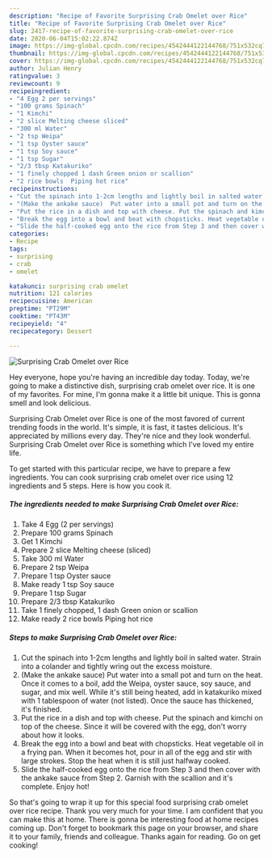 ```yaml
---
description: "Recipe of Favorite Surprising Crab Omelet over Rice"
title: "Recipe of Favorite Surprising Crab Omelet over Rice"
slug: 2417-recipe-of-favorite-surprising-crab-omelet-over-rice
date: 2020-06-04T15:02:22.874Z
image: https://img-global.cpcdn.com/recipes/4542444122144768/751x532cq70/surprising-crab-omelet-over-rice-recipe-main-photo.jpg
thumbnail: https://img-global.cpcdn.com/recipes/4542444122144768/751x532cq70/surprising-crab-omelet-over-rice-recipe-main-photo.jpg
cover: https://img-global.cpcdn.com/recipes/4542444122144768/751x532cq70/surprising-crab-omelet-over-rice-recipe-main-photo.jpg
author: Julian Henry
ratingvalue: 3
reviewcount: 9
recipeingredient:
- "4 Egg 2 per servings"
- "100 grams Spinach"
- "1 Kimchi"
- "2 slice Melting cheese sliced"
- "300 ml Water"
- "2 tsp Weipa"
- "1 tsp Oyster sauce"
- "1 tsp Soy sauce"
- "1 tsp Sugar"
- "2/3 tbsp Katakuriko"
- "1 finely chopped 1 dash Green onion or scallion"
- "2 rice bowls  Piping hot rice"
recipeinstructions:
- "Cut the spinach into 1-2cm lengths and lightly boil in salted water. Strain into a colander and tightly wring out the excess moisture."
- "(Make the ankake sauce)  Put water into a small pot and turn on the heat. Once it comes to a boil, add the Weipa, oyster sauce, soy sauce, and sugar, and mix well. While it&#39;s still being heated, add in katakuriko mixed with 1 tablespoon of water (not listed). Once the sauce has thickened, it&#39;s finished."
- "Put the rice in a dish and top with cheese. Put the spinach and kimchi on top of the cheese. Since it will be covered with the egg, don&#39;t worry about how it looks."
- "Break the egg into a bowl and beat with chopsticks. Heat vegetable oil in a frying pan. When it becomes hot, pour in all of the egg and stir with large strokes. Stop the heat when it is still just halfway cooked."
- "Slide the half-cooked egg onto the rice from Step 3 and then cover with the ankake sauce from Step 2. Garnish with the scallion and it&#39;s complete. Enjoy hot!"
categories:
- Recipe
tags:
- surprising
- crab
- omelet

katakunci: surprising crab omelet 
nutrition: 121 calories
recipecuisine: American
preptime: "PT29M"
cooktime: "PT43M"
recipeyield: "4"
recipecategory: Dessert

---
```



![Surprising Crab Omelet over Rice](https://img-global.cpcdn.com/recipes/4542444122144768/751x532cq70/surprising-crab-omelet-over-rice-recipe-main-photo.jpg)

Hey everyone, hope you're having an incredible day today. Today, we're going to make a distinctive dish, surprising crab omelet over rice. It is one of my favorites. For mine, I'm gonna make it a little bit unique. This is gonna smell and look delicious.



Surprising Crab Omelet over Rice is one of the most favored of current trending foods in the world. It's simple, it is fast, it tastes delicious. It's appreciated by millions every day. They're nice and they look wonderful. Surprising Crab Omelet over Rice is something which I've loved my entire life.


To get started with this particular recipe, we have to prepare a few ingredients. You can cook surprising crab omelet over rice using 12 ingredients and 5 steps. Here is how you cook it.

<!--inarticleads1-->

##### The ingredients needed to make Surprising Crab Omelet over Rice:

1. Take 4 Egg (2 per servings)
1. Prepare 100 grams Spinach
1. Get 1 Kimchi
1. Prepare 2 slice Melting cheese (sliced)
1. Take 300 ml Water
1. Prepare 2 tsp Weipa
1. Prepare 1 tsp Oyster sauce
1. Make ready 1 tsp Soy sauce
1. Prepare 1 tsp Sugar
1. Prepare 2/3 tbsp Katakuriko
1. Take 1 finely chopped, 1 dash Green onion or scallion
1. Make ready 2 rice bowls  Piping hot rice




<!--inarticleads2-->

##### Steps to make Surprising Crab Omelet over Rice:

1. Cut the spinach into 1-2cm lengths and lightly boil in salted water. Strain into a colander and tightly wring out the excess moisture.
1. (Make the ankake sauce)  Put water into a small pot and turn on the heat. Once it comes to a boil, add the Weipa, oyster sauce, soy sauce, and sugar, and mix well. While it&#39;s still being heated, add in katakuriko mixed with 1 tablespoon of water (not listed). Once the sauce has thickened, it&#39;s finished.
1. Put the rice in a dish and top with cheese. Put the spinach and kimchi on top of the cheese. Since it will be covered with the egg, don&#39;t worry about how it looks.
1. Break the egg into a bowl and beat with chopsticks. Heat vegetable oil in a frying pan. When it becomes hot, pour in all of the egg and stir with large strokes. Stop the heat when it is still just halfway cooked.
1. Slide the half-cooked egg onto the rice from Step 3 and then cover with the ankake sauce from Step 2. Garnish with the scallion and it&#39;s complete. Enjoy hot!




So that's going to wrap it up for this special food surprising crab omelet over rice recipe. Thank you very much for your time. I am confident that you can make this at home. There is gonna be interesting food at home recipes coming up. Don't forget to bookmark this page on your browser, and share it to your family, friends and colleague. Thanks again for reading. Go on get cooking!
